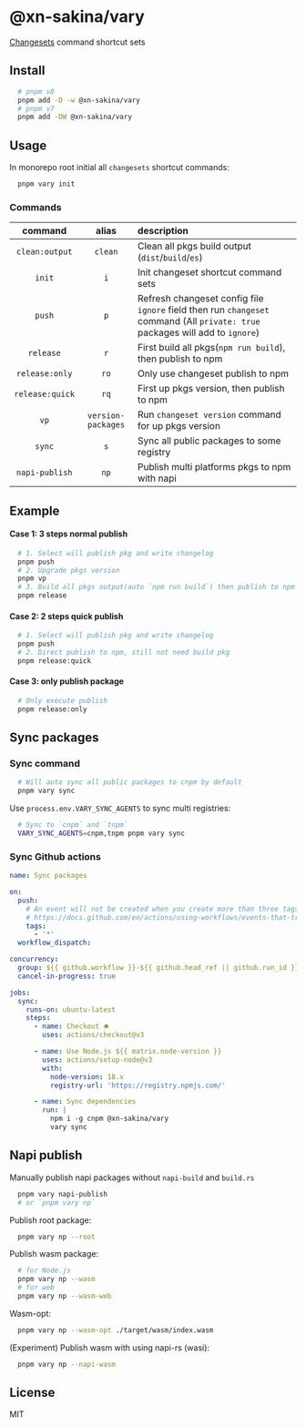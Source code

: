 # @xn-sakina/vary

[Changesets](https://github.com/changesets/changesets) command shortcut sets

## Install

```bash
  # pnpm v8
  pnpm add -D -w @xn-sakina/vary
  # pnpm v7
  pnpm add -DW @xn-sakina/vary
```

## Usage

In monorepo root initial all `changesets` shortcut commands:

```bash
  pnpm vary init
```

### Commands

command|alias|description
:-:|:-:|:-
`clean:output`|`clean`|Clean all pkgs build output (`dist`/`build`/`es`)
`init`|`i`|Init changeset shortcut command sets
`push`|`p`|Refresh changeset config file `ignore` field then run `changeset` command (All `private: true` packages will add to `ignore`)
`release`|`r`|First build all pkgs(`npm run build`), then publish to npm
`release:only`|`ro`|Only use changeset publish to npm
`release:quick`|`rq`|First up pkgs version, then publish to npm
`vp`|`version-packages`|Run `changeset version` command for up pkgs version
`sync`|`s`|Sync all public packages to some registry
`napi-publish`|`np`|Publish multi platforms pkgs to npm with napi

## Example

#### Case 1: 3 steps normal publish

```bash
  # 1. Select will publish pkg and write changelog 
  pnpm push
  # 2. Upgrade pkgs version
  pnpm vp
  # 3. Build all pkgs output(auto `npm run build`) then publish to npm
  pnpm release
```

#### Case 2: 2 steps quick publish

```bash
  # 1. Select will publish pkg and write changelog 
  pnpm push
  # 2. Direct publish to npm, still not need build pkg
  pnpm release:quick
```

#### Case 3: only publish package

```bash
  # Only execute publish
  pnpm release:only
```

## Sync packages

### Sync command

```bash
  # Will auto sync all public packages to cnpm by default
  pnpm vary sync
```

Use `process.env.VARY_SYNC_AGENTS` to sync multi registries:

```bash
  # Sync to `cnpm` and `tnpm`
  VARY_SYNC_AGENTS=cnpm,tnpm pnpm vary sync
```

### Sync Github actions

```yml
name: Sync packages

on:
  push:
    # An event will not be created when you create more than three tags at once.
    # https://docs.github.com/en/actions/using-workflows/events-that-trigger-workflows#create
    tags:
      - '*'
  workflow_dispatch:

concurrency:
  group: ${{ github.workflow }}-${{ github.head_ref || github.run_id }}
  cancel-in-progress: true

jobs:
  sync:
    runs-on: ubuntu-latest
    steps:
      - name: Checkout 🛎️
        uses: actions/checkout@v3

      - name: Use Node.js ${{ matrix.node-version }}
        uses: actions/setup-node@v3
        with:
          node-version: 18.x
          registry-url: 'https://registry.npmjs.com/'

      - name: Sync dependencies
        run: |
          npm i -g cnpm @xn-sakina/vary
          vary sync
```

## Napi publish

Manually publish napi packages without `napi-build` and `build.rs`

```bash
  pnpm vary napi-publish
  # or `pnpm vary np`
```

Publish root package:

```bash
  pnpm vary np --root
```

Publish wasm package:

```bash
  # for Node.js
  pnpm vary np --wasm
  # for web
  pnpm vary np --wasm-web
```

Wasm-opt:

```bash
  pnpm vary np --wasm-opt ./target/wasm/index.wasm
```

(Experiment) Publish wasm with using napi-rs (wasi):

```bash
  pnpm vary np --napi-wasm
```

## License

MIT
